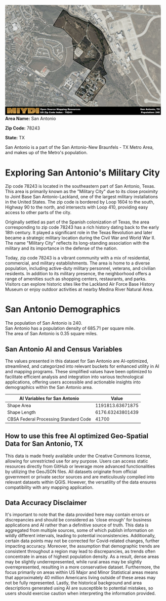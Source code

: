 ![Image Alt Text](../_images/78243.png)
**Area Name:** San Antonio

**Zip Code:** 78243

**State:** TX

San Antonio is a part of the San Antonio-New Braunfels - TX Metro Area, and makes up  of the Metro's population.  

# Exploring San Antonio's Military City  
Zip code 78243 is located in the southeastern part of San Antonio, Texas. This area is primarily known as the "Military City" due to its close proximity to Joint Base San Antonio-Lackland, one of the largest military installations in the United States. The zip code is bordered by Loop 1604 to the south, Highway 90 to the north, and intersects with Loop 410, providing easy access to other parts of the city. 

Originally settled as part of the Spanish colonization of Texas, the area corresponding to zip code 78243 has a rich history dating back to the early 18th century. It played a significant role in the Texas Revolution and later became a strategic military location during the Civil War and World War II. The name "Military City" reflects its long-standing association with the military and its importance in the defense of the nation.

Today, zip code 78243 is a vibrant community with a mix of residential, commercial, and military establishments. The area is home to a diverse population, including active-duty military personnel, veterans, and civilian residents. In addition to its military presence, the neighborhood offers a range of amenities such as shopping centers, restaurants, and parks. Visitors can explore historic sites like the Lackland Air Force Base History Museum or enjoy outdoor activities at nearby Medina River Natural Area.

# San Antonio Demographics

The population of San Antonio is 240.  
San Antonio has a population density of 685.71 per square mile.  
The area of San Antonio is 0.35 square miles.  

## San Antonio AI and Census Variables

The values presented in this dataset for San Antonio are AI-optimized, streamlined, and categorized into relevant buckets for enhanced utility in AI and mapping programs. These simplified values have been optimized to facilitate efficient analysis and integration into various technological applications, offering users accessible and actionable insights into demographics within the San Antonio area.

| AI Variables for San Antonio | Value |
|-------------|-------|
| Shape Area | 1191813.63671875 |
| Shape Length | 6176.63243801439 |
| CBSA Federal Processing Standard Code | 41700 |

## How to use this free AI optimized Geo-Spatial Data for San Antonio, TX

This data is made freely available under the Creative Commons license, allowing for unrestricted use for any purpose. Users can access static resources directly from GitHub or leverage more advanced functionalities by utilizing the GeoJSON files. All datasets originate from official government or private sector sources and are meticulously compiled into relevant datasets within QGIS. However, the versatility of the data ensures compatibility with any mapping application.

## Data Accuracy Disclaimer
It's important to note that the data provided here may contain errors or discrepancies and should be considered as 'close enough' for business applications and AI rather than a definitive source of truth. This data is aggregated from multiple sources, some of which publish information on wildly different intervals, leading to potential inconsistencies. Additionally, certain data points may not be corrected for Covid-related changes, further impacting accuracy. Moreover, the assumption that demographic trends are consistent throughout a region may lead to discrepancies, as trends often concentrate in areas of highest population density. As a result, dense areas may be slightly underrepresented, while rural areas may be slightly overrepresented, resulting in a more conservative dataset. Furthermore, the focus primarily on areas within US Major and Minor Statistical areas means that approximately 40 million Americans living outside of these areas may not be fully represented. Lastly, the historical background and area descriptions generated using AI are susceptible to potential mistakes, so users should exercise caution when interpreting the information provided.
